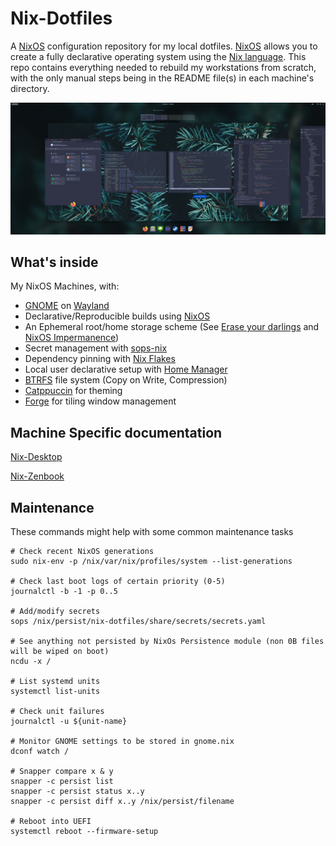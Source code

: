 # Nix-Dotfiles

A [NixOS](https://nixos.org/) configuration repository for my local dotfiles.
[NixOS](https://nixos.org/) allows you to create a fully declarative operating system using the [Nix language](https://nixos.wiki/wiki/Overview_of_the_Nix_Language).
This repo contains everything needed to rebuild my workstations from scratch, with the only manual steps being in the README file(s) in each machine's directory.

![screenshot-png](https://github.com/THERAAB/nix-dotfiles/blob/main/share/assets/screenshot.png?raw=true "PNG of Screenshot")

## What's inside

My NixOS Machines, with:

- [GNOME](https://www.gnome.org/) on [Wayland](https://wiki.archlinux.org/title/Wayland)
- Declarative/Reproducible builds using [NixOS](https://nixos.org/)
- An Ephemeral root/home storage scheme (See [Erase your darlings](https://grahamc.com/blog/erase-your-darlings) and [NixOS Impermanence](https://github.com/nix-community/impermanence))
- Secret management with [sops-nix](https://github.com/Mic92/sops-nix/blob/master/README.md)
- Dependency pinning with [Nix Flakes](https://nixos.wiki/wiki/Flakes)
- Local user declarative setup with [Home Manager](https://github.com/nix-community/home-manager)
- [BTRFS](https://btrfs.wiki.kernel.org/index.php/Main_Page) file system (Copy on Write, Compression)
- [Catppuccin](https://github.com/catppuccin/catppuccin) for theming
- [Forge](https://github.com/forge-ext/forge) for tiling window management

## Machine Specific documentation

[Nix-Desktop](https://github.com/THERAAB/nix-dotfiles/blob/main/systems/x86_64-linux/nix-desktop/README.md)

[Nix-Zenbook](https://github.com/THERAAB/nix-dotfiles/blob/main/systems/x86_64-linux/nix-zenbook/README.md)

## Maintenance

These commands might help with some common maintenance tasks

```console
# Check recent NixOS generations
sudo nix-env -p /nix/var/nix/profiles/system --list-generations

# Check last boot logs of certain priority (0-5)
journalctl -b -1 -p 0..5

# Add/modify secrets
sops /nix/persist/nix-dotfiles/share/secrets/secrets.yaml

# See anything not persisted by NixOs Persistence module (non 0B files will be wiped on boot)
ncdu -x /

# List systemd units
systemctl list-units

# Check unit failures
journalctl -u ${unit-name}

# Monitor GNOME settings to be stored in gnome.nix
dconf watch /

# Snapper compare x & y
snapper -c persist list
snapper -c persist status x..y
snapper -c persist diff x..y /nix/persist/filename

# Reboot into UEFI
systemctl reboot --firmware-setup
```
